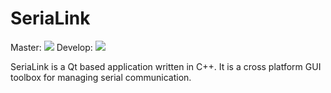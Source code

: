 SeriaLink
=========

Master: ![](https://github.com/mr-potato-head/SeriaLink/workflows/QMake%20Build%20Matrix/badge.svg?branch=master)
Develop: ![](https://github.com/mr-potato-head/SeriaLink/workflows/QMake%20Build%20Matrix/badge.svg?branch=develop)

SeriaLink is a Qt based application written in C++.
It is a cross platform GUI toolbox for managing serial communication.